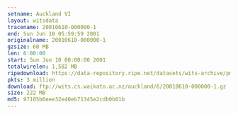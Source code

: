 ```yaml
---
setname: Auckland VI
layout: witsdata
tracename: 20010610-000000-1
end: Sun Jun 10 05:59:59 2001
originalname: 20010610-000000-1
gzsize: 60 MB
len: 6:00:00
start: Sun Jun 10 00:00:00 2001
totalwirelen: 1,582 MB
ripedownload: https://data-repository.ripe.net/datasets/wits-archive/pma/long/auck/6//20010610-000000-1.gz
pkts: 3 million
download: ftp://wits.cs.waikato.ac.nz/auckland/6/20010610-000000-1.gz
size: 222 MB
md5: 97105b6eee32e40eb71345e2cdb0b01b
---
```

